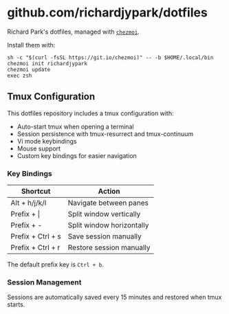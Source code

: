 # github.com/richardjypark/dotfiles

Richard Park's dotfiles, managed with [`chezmoi`](https://github.com/twpayne/chezmoi).

Install them with:

    sh -c "$(curl -fsSL https://git.io/chezmoi)" -- -b $HOME/.local/bin
    chezmoi init richardjypark
    chezmoi update
    exec zsh

## Tmux Configuration

This dotfiles repository includes a tmux configuration with:

- Auto-start tmux when opening a terminal
- Session persistence with tmux-resurrect and tmux-continuum
- Vi mode keybindings
- Mouse support
- Custom key bindings for easier navigation

### Key Bindings

| Shortcut          | Action                    |
| ----------------- | ------------------------- |
| Alt + h/j/k/l     | Navigate between panes    |
| Prefix + \|       | Split window vertically   |
| Prefix + -        | Split window horizontally |
| Prefix + Ctrl + s | Save session manually     |
| Prefix + Ctrl + r | Restore session manually  |

The default prefix key is `Ctrl + b`.

### Session Management

Sessions are automatically saved every 15 minutes and restored when tmux starts.
